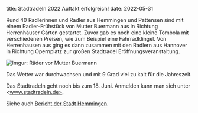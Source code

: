 title: Stadtradeln 2022 Auftakt erfolgreich!
date: 2022-05-31

Rund 40 Radlerinnen und Radler aus Hemmingen und Pattensen sind mit einem Radler-Frühstück von Mutter Buermann aus in Richtung Herrenhäuser Gärten gestartet. Zuvor gab es noch eine kleine Tombola mit verschiedenen Preisen, wie zum Beispiel eine Fahrradklingel. Von Herrenhausen aus ging es dann zusammen mit den Radlern aus Hannover in Richtung Opernplatz zur großen Stadtradel Eröffnungsveranstaltung.

![Imgur: Räder vor Mutter Buermann](https://i.imgur.com/x07y9am.jpg)

Das Wetter war durchwachsen und mit 9 Grad viel zu kalt für die Jahreszeit.

Das Stadtradeln geht noch bis zum 18. Juni. Anmelden kann man sich unter <www.stadtradeln.de>.

Siehe auch [Bericht der Stadt Hemmingen](https://www.stadthemmingen.de/portal/meldungen/stadtradeln-2022-erfolgreich-gestartet--907001049-22500.html?rubrik=907000001).
